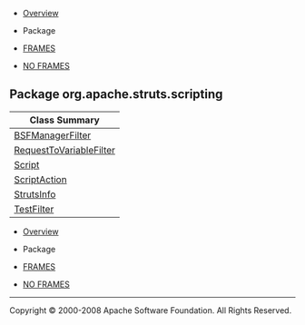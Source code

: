 -   [Overview](../../../../overview-summary.html.md)
-   Package

-   [FRAMES](../../../../index.html.md)
-   [NO FRAMES](package-summary.html.md)

Package org.apache.struts.scripting
-----------------------------------

| Class Summary                                           |
|---------------------------------------------------------|
| [BSFManagerFilter](BSFManagerFilter.html.md)               |
| [RequestToVariableFilter](RequestToVariableFilter.html.md) |
| [Script](ScriptAction.html.md)                             |
| [ScriptAction](ScriptAction.html.md)                       |
| [StrutsInfo](StrutsInfo.html.md)                           |
| [TestFilter](TestFilter.html.md)                           |

-   [Overview](../../../../overview-summary.html.md)
-   Package

-   [FRAMES](../../../../index.html.md)
-   [NO FRAMES](package-summary.html.md)

------------------------------------------------------------------------

Copyright © 2000-2008 Apache Software Foundation. All Rights Reserved.
